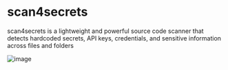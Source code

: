 # scan4secrets
scan4secrets is a lightweight and powerful source code scanner that detects hardcoded secrets, API keys, credentials, and sensitive information across files and folders


![image](https://github.com/user-attachments/assets/c539465c-314d-4eee-bcb5-35afc350ac71)
